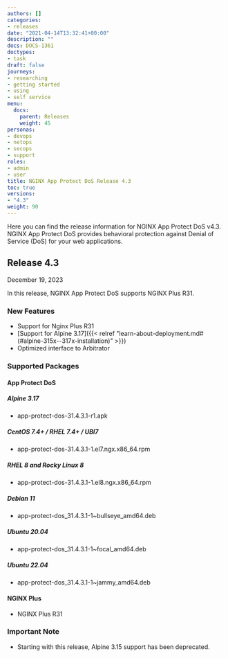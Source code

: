 ```yaml
---
authors: []
categories:
- releases
date: "2021-04-14T13:32:41+00:00"
description: ""
docs: DOCS-1361
doctypes:
- task
draft: false
journeys:
- researching
- getting started
- using
- self service
menu:
  docs:
    parent: Releases
    weight: 45
personas:
- devops
- netops
- secops
- support
roles:
- admin
- user
title: NGINX App Protect DoS Release 4.3
toc: true
versions:
- "4.3"
weight: 90
---
```


Here you can find the release information for NGINX App Protect DoS v4.3. NGINX App Protect DoS provides behavioral protection against Denial of Service (DoS) for your web applications. 

## Release 4.3

December 19, 2023

In this release, NGINX App Protect DoS supports NGINX Plus R31.

### New Features
- Support for Nginx Plus R31
- [Support for Alpine 3.17]({{< relref "learn-about-deployment.md#(#alpine-315x--317x-installation)" >}})
- Optimized interface to Arbitrator 

### Supported Packages

#### App Protect DoS

##### Alpine 3.17
- app-protect-dos-31.4.3.1-r1.apk 

##### CentOS 7.4+ / RHEL 7.4+ / UBI7
- app-protect-dos-31.4.3.1-1.el7.ngx.x86_64.rpm

##### RHEL 8 and Rocky Linux 8 
- app-protect-dos-31.4.3.1-1.el8.ngx.x86_64.rpm 

##### Debian 11
- app-protect-dos_31.4.3.1-1~bullseye_amd64.deb

##### Ubuntu 20.04
- app-protect-dos_31.4.3.1-1~focal_amd64.deb

##### Ubuntu 22.04
- app-protect-dos_31.4.3.1-1~jammy_amd64.deb


#### NGINX Plus
- NGINX Plus R31


### Important Note

- Starting with this release, Alpine 3.15 support has been deprecated. 